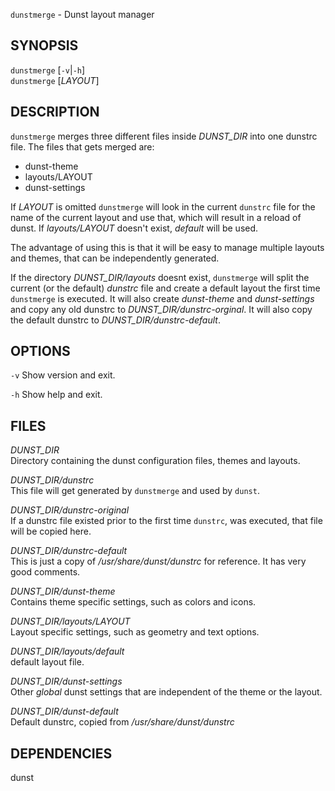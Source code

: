 
`dunstmerge` - Dunst layout manager

SYNOPSIS
--------

`dunstmerge` [`-v`|`-h`]  
`dunstmerge` [*LAYOUT*]

DESCRIPTION
-----------

`dunstmerge` merges three different files inside *DUNST_DIR*
into one dunstrc file. The files that gets merged are:  

- dunst-theme  
- layouts/LAYOUT  
- dunst-settings  

If *LAYOUT* is omitted `dunstmerge` will look in the
current `dunstrc` file for the name of the current layout
and use that, which will result in a reload of dunst.
If *layouts/LAYOUT* doesn't exist, *default* will be used.  

The advantage of using this is that it will be easy
to manage multiple layouts and themes, that can
be independently generated.  

If the directory *DUNST_DIR/layouts* doesnt exist,
`dunstmerge` will split the current (or the default)
*dunstrc* file and create a default layout the first
time `dunstmerge` is executed. It will also create
*dunst-theme* and *dunst-settings* and copy any old
dunstrc to *DUNST_DIR/dunstrc-orginal*. It will also
copy the default dunstrc to *DUNST_DIR/dunstrc-default*.

OPTIONS
-------

`-v`
  Show version and exit.

`-h`
  Show help and exit.


FILES
-----

*DUNST_DIR*  
Directory containing the dunst configuration files, themes
and layouts.  

*DUNST_DIR/dunstrc*  
This file will get generated by `dunstmerge` and used by
`dunst`.  

*DUNST_DIR/dunstrc-original*  
If a dunstrc file existed prior to the first time `dunstrc`,
was executed, that file will be copied here.  

*DUNST_DIR/dunstrc-default*  
This is just a copy of */usr/share/dunst/dunstrc* for 
reference. It has very good comments.  

*DUNST_DIR/dunst-theme*  
Contains theme specific settings, such as colors and icons.  

*DUNST_DIR/layouts/LAYOUT*  
Layout specific settings, such as geometry and text options.  

*DUNST_DIR/layouts/default*  
default layout file.  

*DUNST_DIR/dunst-settings*  
Other *global* dunst settings that are independent of the
theme or the layout.  

*DUNST_DIR/dunst-default*  
Default dunstrc, copied from */usr/share/dunst/dunstrc*  


DEPENDENCIES
------------
  
dunst  
